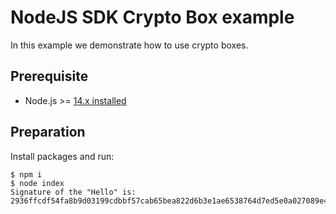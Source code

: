 # NodeJS SDK Crypto Box example

In this example we demonstrate how to use crypto boxes.

## Prerequisite

* Node.js >= [14.x installed](https://nodejs.org)

## Preparation

Install packages and run:

```shell
$ npm i
$ node index
Signature of the "Hello" is:  2936ffcdf54fa8b9d03199cdbbf57cab65bea822d6b3e1ae6538764d7ed5e0a027089e4e2b2853c5db91b50e327fa32302edaa32fe57c219236abfd867ac450e
```
